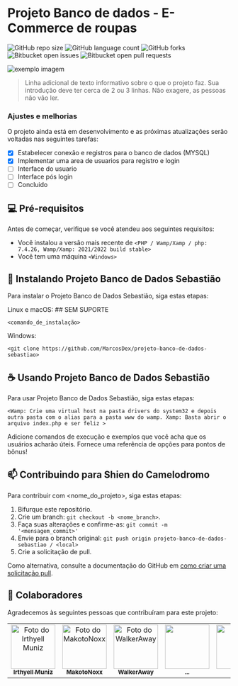# Projeto Banco de dados - E-Commerce de roupas

<!---Esses são exemplos. Veja https://shields.io para outras pessoas ou para personalizar este conjunto de escudos. Você pode querer incluir dependências, status do projeto e informações de licença aqui--->

![GitHub repo size](https://img.shields.io/github/repo-size/marcosdex/projeto-banco-de-dados-sebastiao?style=for-the-badge)
![GitHub language count](https://img.shields.io/github/languages/count/marcosdex/projeto-banco-de-dados-sebastiao?style=for-the-badge)
![GitHub forks](https://img.shields.io/github/forks/marcosdex/projeto-banco-de-dados-sebastiao?style=for-the-badge)
![Bitbucket open issues](https://img.shields.io/bitbucket/issues/marcosdex/projeto-banco-de-dados-sebastiao?style=for-the-badge)
![Bitbucket open pull requests](https://img.shields.io/github/issues-pr-closed/marcosdex/projeto-banco-de-dados-sebastiao?style=for-the-badge)

<img src="exemplo-image.png" alt="exemplo imagem">

> Linha adicional de texto informativo sobre o que o projeto faz. Sua introdução deve ter cerca de 2 ou 3 linhas. Não exagere, as pessoas não vão ler.

### Ajustes e melhorias

O projeto ainda está em desenvolvimento e as próximas atualizações serão voltadas nas seguintes tarefas:

- [x] Estabelecer conexão e registros para o banco de dados (MYSQL)
- [x] Implementar uma area de usuarios para registro e login
- [ ] Interface do usuario
- [ ] Interface pós login
- [ ] Concluido

## 💻 Pré-requisitos

Antes de começar, verifique se você atendeu aos seguintes requisitos:
<!---Estes são apenas requisitos de exemplo. Adicionar, duplicar ou remover conforme necessário--->
* Você instalou a versão mais recente de `<PHP / Wamp/Xamp / php: 7.4.26, Wamp/Xamp: 2021/2022 build stable>`
* Você tem uma máquina `<Windows>`

## 🚀 Instalando Projeto Banco de Dados Sebastião

Para instalar o Projeto Banco de Dados Sebastião, siga estas etapas:

Linux e macOS: ## SEM SUPORTE
```
<comando_de_instalação>
```

Windows:
```
<git clone https://github.com/MarcosDex/projeto-banco-de-dados-sebastiao>
```

## ☕ Usando Projeto Banco de Dados Sebastião

Para usar Projeto Banco de Dados Sebastião, siga estas etapas:

```
<Wamp: Crie uma virtual host na pasta drivers do system32 e depois outra pasta com o alias para a pasta www do wamp. Xamp: Basta abrir o arquivo index.php e ser feliz >
```

Adicione comandos de execução e exemplos que você acha que os usuários acharão úteis. Fornece uma referência de opções para pontos de bônus!

## 📫 Contribuindo para Shien do Camelodromo
<!---Se o seu README for longo ou se você tiver algum processo ou etapas específicas que deseja que os contribuidores sigam, considere a criação de um arquivo CONTRIBUTING.md separado--->
Para contribuir com <nome_do_projeto>, siga estas etapas:

1. Bifurque este repositório.
2. Crie um branch: `git checkout -b <nome_branch>`.
3. Faça suas alterações e confirme-as: `git commit -m '<mensagem_commit>'`
4. Envie para o branch original: `git push origin projeto-banco-de-dados-sebastiao / <local>`
5. Crie a solicitação de pull.

Como alternativa, consulte a documentação do GitHub em [como criar uma solicitação pull](https://help.github.com/en/github/collaborating-with-issues-and-pull-requests/creating-a-pull-request).

## 🤝 Colaboradores

Agradecemos às seguintes pessoas que contribuíram para este projeto:

<table>
  <tr>
    <td align="center">
      <a href="https://github.com/IrthyellMuniz">
        <img src="http://pm1.narvii.com/6975/66f03e973f0f797cfa3a11f8be6a8d32ceeb3f00r1-696-650v2_00.jpg" width="100px;" alt="Foto do Irthyell Muniz"/><br>
        <sub>
          <b>Irthyell Muniz</b>
        </sub>
      </a>
    </td>
    <td align="center">
      <a href="https://github.com/MakotoNoxx">
        <img src="" width="100px;" alt="Foto do MakotoNoxx"/><br>
        <sub>
          <b>MakotoNoxx</b>
        </sub>
      </a>
    </td>
    <td align="center">
      <a href="https://github.com/MarcosDex">
        <img src="https://images-wixmp-ed30a86b8c4ca887773594c2.wixmp.com/f/cfbc5316-5df8-4a30-b355-8b4ae4f38fd6/degyrzc-b6109f1e-4d06-4d54-8a89-fdd24d979d32.jpg/v1/fill/w_800,h_800,q_75,strp/zeke_yeager_by_caro_oliveira_degyrzc-fullview.jpg?token=eyJ0eXAiOiJKV1QiLCJhbGciOiJIUzI1NiJ9.eyJzdWIiOiJ1cm46YXBwOjdlMGQxODg5ODIyNjQzNzNhNWYwZDQxNWVhMGQyNmUwIiwiaXNzIjoidXJuOmFwcDo3ZTBkMTg4OTgyMjY0MzczYTVmMGQ0MTVlYTBkMjZlMCIsIm9iaiI6W1t7ImhlaWdodCI6Ijw9ODAwIiwicGF0aCI6IlwvZlwvY2ZiYzUzMTYtNWRmOC00YTMwLWIzNTUtOGI0YWU0ZjM4ZmQ2XC9kZWd5cnpjLWI2MTA5ZjFlLTRkMDYtNGQ1NC04YTg5LWZkZDI0ZDk3OWQzMi5qcGciLCJ3aWR0aCI6Ijw9ODAwIn1dXSwiYXVkIjpbInVybjpzZXJ2aWNlOmltYWdlLm9wZXJhdGlvbnMiXX0.hnD90bBqHH1CJ7iRdWMIX5_HS6ziX7iXzvdb72sbs2w" width="100px;" alt="Foto do WalkerAway"/><br>
        <sub>
          <b>WalkerAway</b>
        </sub>
      </a>
    </td>
       <td align="center">
      <a href="#">
        <img src="" width="100px;" alt=""/><br>
        <sub>
          <b>...</b>
        </sub>
      </a>
    </td>
       <td align="center">
      <a href="#">
        <img src="" width="100px;" alt=""/><br>
        <sub>
          <b>...</b>
        </sub>
      </a>
    </td>
  </tr>
</table>

